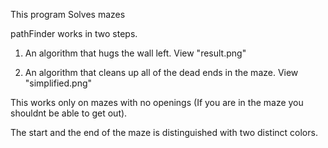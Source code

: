 This program Solves mazes

pathFinder works in two steps.

1. An algorithm that hugs the wall left. View "result.png"

2. An algorithm that cleans up all of the dead ends in the maze. View "simplified.png"


This works only on mazes with no openings (If you are in the maze you shouldnt be able to get out).

The start and the end of the maze is distinguished with two distinct colors.
